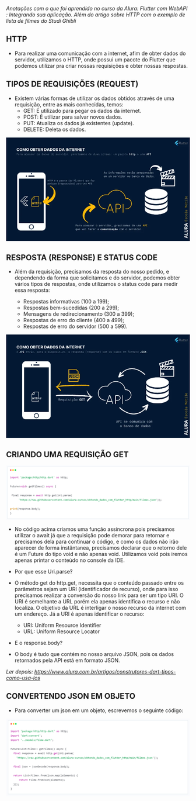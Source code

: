 <i>Anotações com o que foi aprendido no curso da Alura: Flutter com WebAPI : Integrando sua aplicação. Além do artigo sobre HTTP com o exemplo de lista de filmes do Studi Ghibli </i>

## HTTP

- Para realizar uma comunicação com a internet, afim de obter dados do servidor, utilizamos o HTTP, onde possui um pacote do Flutter que podemos utilizar pra criar nossas requisições e obter nossas respostas.

## TIPOS DE REQUISIÇÕES (REQUEST)

- Existem várias formas de utilizar os dados obtidos através de uma requisição, entre as mais conhecidas, temos:
    - GET: É utilizado para pegar os dados da internet.
    - POST: É utilizar para salvar novos dados.
    - PUT: Atualiza os dados já existentes (update).
    - DELETE: Deleta os dados.

![alt text](image.png)

## RESPOSTA (RESPONSE) E STATUS CODE

- Além da requisição, precisamos da resposta do nosso pedido, e dependendo da forma que solicitamos e do servidor, podemos obter vários tipos de respostas, onde utilizamos o status code para medir essa resposta:

    - Respostas informativas (100 a 199);
    - Respostas bem-sucedidas (200 a 299);
    - Mensagens de redirecionamento (300 a 399);
    - Respostas de erro do cliente (400 a 499);
    - Respostas de erro do servidor (500 a 599).

![alt text](image-1.png)

## CRIANDO UMA REQUISIÇÃO GET

![alt text](image-2.png)

- No código acima criamos uma função assíncrona pois precisamos utilizar o await já que a requisição pode demorar para retornar e precisamos dela para continuar o código, e como os dados não irão aparecer de forma instântanea, precisamos declarar que o retorno dele é um Future do tipo void e não apenas void. Utilizamos void pois iremos apenas printar o conteúdo no console da IDE. 

- Por que esse Uri.parse?
- O método get do http.get, necessita que o conteúdo passado entre os parâmetros sejam um URI (identificador de recurso), onde para isso precisamos realizar a conversão do nosso link para ser um tipo URI. O URI é semelhante a URL porém ela apenas identifica o recurso e não localiza. O objetivo da URL é interligar o nosso recurso da internet com um endereço. Já a URI é apenas identificar o recurso:
    - URI: Uniform Resource Identifier
    - URL: Uniform Resource Locator

- E o response.body?
- O body é tudo que contém no nosso arquivo JSON, pois os dados retornados pela API está em formato JSON.

<i>Ler depois: https://www.alura.com.br/artigos/construtores-dart-tipos-como-usa-los </i>

## CONVERTENDO JSON EM OBJETO

- Para converter um json em um objeto, escrevemos o seguinte código:

![alt text](image-3.png)

